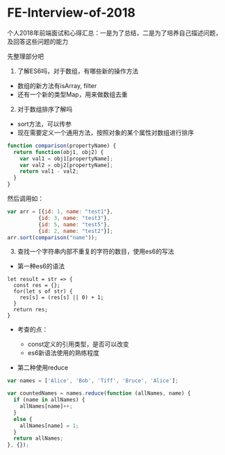 # FE-Interview-of-2018
个人2018年前端面试和心得汇总：一是为了总结，二是为了培养自己描述问题，及回答这些问题的能力

先整理部分吧
1. 了解ES6吗，对于数组，有哪些新的操作方法
- 数组的新方法有isArray, filter
- 还有一个新的类型Map，用来做数组去重

2. 对于数组排序了解吗
- sort方法，可以传参
- 现在需要定义一个通用方法，按照对象的某个属性对数组进行排序
```javascript
function comparison(propertyName) {
  return function(obj1, obj2) {
    var val1 = obj1[propertyName];
    var val2 = obj2[propertyName];
    return val1 - val2;
  }
}
```
然后调用如：
```js
var arr = [{id: 1, name: "test1"},
          {id: 3, name: "test3"},
          {id: 5, name: "test5"},
          {id: 2, name: "test2"}];
arr.sort(comparison("name"));
```

3. 查找一个字符串内部不重复的字符的数目，使用es6的写法
- 第一种es6的语法
```es6
let result = str => {
  const res = {};
  for(let s of str) {
    res[s] = (res[s] || 0) + 1;
  }
  return res;
}
```
  - 考查的点：
    - const定义的引用类型，是否可以改变
    - es6新语法使用的熟练程度

- 第二种使用reduce
```js
var names = ['Alice', 'Bob', 'Tiff', 'Bruce', 'Alice'];

var countedNames = names.reduce(function (allNames, name) { 
  if (name in allNames) {
    allNames[name]++;
  }
  else {
    allNames[name] = 1;
  }
  return allNames;
}, {});
```
